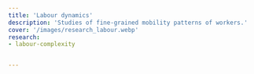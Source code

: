 ```yaml
---
title: 'Labour dynamics'
description: 'Studies of fine-grained mobility patterns of workers.'
cover: '/images/research_labour.webp'
research:
- labour-complexity


---
```

